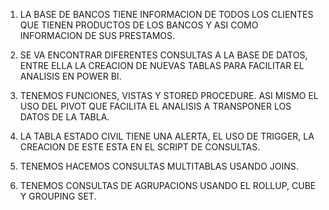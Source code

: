 1. LA BASE DE BANCOS TIENE INFORMACION DE TODOS LOS CLIENTES QUE TIENEN PRODUCTOS DE LOS BANCOS Y ASI COMO INFORMACION DE SUS PRESTAMOS.

2. SE VA ENCONTRAR DIFERENTES CONSULTAS A LA BASE DE DATOS, ENTRE ELLA LA CREACION DE NUEVAS TABLAS PARA FACILITAR EL ANALISIS EN POWER BI.

3. TENEMOS FUNCIONES, VISTAS Y STORED PROCEDURE. ASI MISMO EL USO DEL PIVOT QUE FACILITA EL ANALISIS A TRANSPONER LOS DATOS DE LA TABLA.

4. LA TABLA ESTADO CIVIL TIENE UNA ALERTA, EL USO DE TRIGGER, LA CREACION DE ESTE ESTA EN EL SCRIPT DE CONSULTAS.

5. TENEMOS HACEMOS CONSULTAS MULTITABLAS USANDO JOINS.

6. TENEMOS CONSULTAS DE AGRUPACIONS USANDO EL ROLLUP, CUBE Y GROUPING SET.
